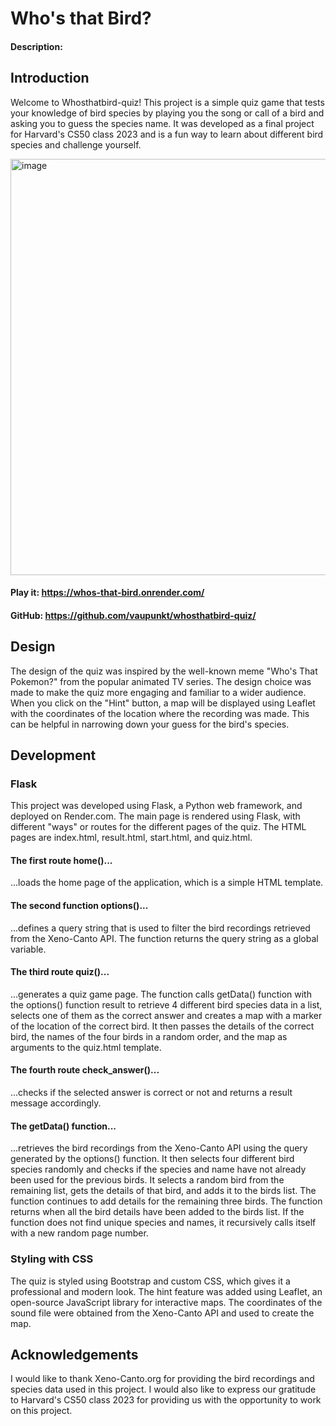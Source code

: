 # Who's that Bird?
#### Description:
## Introduction
Welcome to Whosthatbird-quiz! This project is a simple quiz game that tests your knowledge of bird species by playing you the song or call of a bird and asking you to guess the species name.
It was developed as a final project for Harvard's CS50 class 2023 and is a fun way to learn about different bird species and challenge yourself.

<img width="666" alt="image" src="https://user-images.githubusercontent.com/119793693/235261752-cb1a0b72-bda7-4816-984d-58f341043da5.png">

#### Play it: https://whos-that-bird.onrender.com/
#### GitHub: https://github.com/vaupunkt/whosthatbird-quiz/

## Design
The design of the quiz was inspired by the well-known meme "Who's That Pokemon?" from the popular animated TV series.
The design choice was made to make the quiz more engaging and familiar to a wider audience.
When you click on the "Hint" button, a map will be displayed using Leaflet with the coordinates of the location where the recording was made. This can be helpful in narrowing down your guess for the bird's species.

## Development
### Flask
This project was developed using Flask, a Python web framework, and deployed on Render.com.
The main page is rendered using Flask, with different "ways" or routes for the different pages of the quiz.
The HTML pages are index.html, result.html, start.html, and quiz.html.

#### The first route home()...
...loads the home page of the application, which is a simple HTML template.

#### The second function options()...
...defines a query string that is used to filter the bird recordings retrieved from the Xeno-Canto API.
The function returns the query string as a global variable.

#### The third route quiz()...
...generates a quiz game page. The function calls getData() function with the options() function result to retrieve 4 different bird species data in a list, selects one of them as the correct answer and creates a map with a marker of the location of the correct bird.
It then passes the details of the correct bird, the names of the four birds in a random order, and the map as arguments to the quiz.html template.

#### The fourth route check_answer()...
...checks if the selected answer is correct or not and returns a result message accordingly.

#### The getData() function...
...retrieves the bird recordings from the Xeno-Canto API using the query generated by the options() function.
It then selects four different bird species randomly and checks if the species and name have not already been used for the previous birds.
It selects a random bird from the remaining list, gets the details of that bird, and adds it to the birds list.
The function continues to add details for the remaining three birds.
The function returns when all the bird details have been added to the birds list. If the function does not find unique species and names, it recursively calls itself with a new random page number.


### Styling with CSS
The quiz is styled using Bootstrap and custom CSS, which gives it a professional and modern look.
The hint feature was added using Leaflet, an open-source JavaScript library for interactive maps.
The coordinates of the sound file were obtained from the Xeno-Canto API and used to create the map.


## Acknowledgements
I would like to thank Xeno-Canto.org for providing the bird recordings and species data used in this project.
I would also like to express our gratitude to Harvard's CS50 class 2023 for providing us with the opportunity to work on this project.
